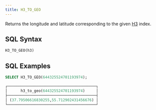 ```yaml
---
title: H3_TO_GEO
---
```


Returns the longitude and latitude corresponding to the given [H3](https://eng.uber.com/h3/) index. 

## SQL Syntax

```sql
H3_TO_GEO(h3)
```

## SQL Examples

```sql
SELECT H3_TO_GEO(644325524701193974);

┌────────────────────────────────────────┐
│      h3_to_geo(644325524701193974)     │
├────────────────────────────────────────┤
│ (37.79506616830255,55.712902431456676) │
└────────────────────────────────────────┘
```